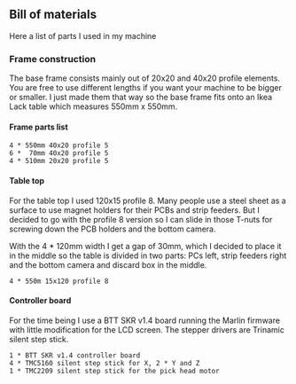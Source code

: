 ## Bill of materials

Here a list of parts I used in my machine

### Frame construction

The base frame consists mainly out of 20x20 and 40x20 profile elements.
You are free to use different lengths if you want your machine to be bigger or smaller.
I just made them that way so the base frame fits onto an Ikea Lack table which measures 550mm x 550mm.

#### Frame parts list

    4 * 550mm 40x20 profile 5
    6 *  70mm 40x20 profile 5
    4 * 510mm 20x20 profile 5

#### Table top

For the table top I used 120x15 profile 8. Many people use a steel sheet as a surface to use magnet holders for their PCBs and strip feeders.
But I decided to go with the profile 8 version so I can slide in those T-nuts for screwing down the PCB holders and the bottom camera.

With the 4 * 120mm width I get a gap of 30mm, which I decided to place it in the middle so the table is divided in two parts: PCs left, strip feeders right and the bottom camera and discard box in the middle.

    4 * 550m 15x120 profile 8

#### Controller board

For the time being I use a BTT SKR v1.4 board running the Marlin firmware with little modification for the LCD screen.
The stepper drivers are Trinamic silent step stick.

    1 * BTT SKR v1.4 controller board
    4 * TMC5160 silent step stick for X, 2 * Y and Z
    1 * TMC2209 silent step stick for the pick head motor

